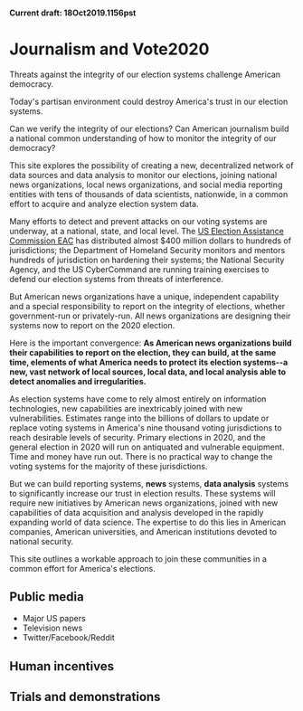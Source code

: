 
#### Current draft: 18Oct2019.1156pst
# Journalism and Vote2020

Threats against the integrity of our election systems challenge American democracy.

Today's partisan environment could destroy America's trust in our election systems.

Can we verify the integrity of our elections? Can American journalism build a national common understanding of how to monitor the integrity of our democracy?

This site explores the possibility of creating a new, decentralized network of data sources and data analysis to monitor our elections, joining national news organizations, local news organizations, and social media reporting entities with tens of thousands of data scientists, nationwide, in a common effort to acquire and analyze election system data.

Many efforts to detect and prevent attacks on our voting systems are underway, at a national, state, and local level.
The [US Election Assistance Commission EAC](https://www.eac.gov/payments-and-grants/hava-funds-state-chart-view/) has distributed almost $400 million dollars to hundreds of jurisdictions; the Department of Homeland Security monitors and mentors hundreds of jurisdiction on hardening their systems; the National Security Agency, and the US CyberCommand are running training exercises to defend our election systems from threats of interference.

But American news organizations have a unique, independent capability and a special responsibility to report on the integrity of elections, whether government-run or privately-run.  All news organizations are designing their systems now to report on the 2020 election.

Here is the important convergence: **As American news organizations build their capabilities to report on the election, they can build, at the same time, elements of what America needs to protect its election systems--a new, vast network of local sources, local data, and local analysis able to detect anomalies and irregularities.**

As election systems have come to rely almost entirely  on information technologies, new capabilities are inextricably joined with new vulnerabilities. Estimates range into the billions of dollars to update or replace voting systems in America's nine thousand voting jurisdictions to reach desirable levels of security.  Primary elections in 2020, and the general election in 2020 will run on antiquated and vulnerable equipment. Time and money have run out. There is no practical way to change the voting systems for the majority of these jurisdictions.

But we can build reporting systems, **news** systems, **data analysis** systems to significantly increase our trust in election results. These systems will require new initiatives by American news organizations, joined with new capabilities of data acquisition and analysis developed in the rapidly expanding world of data science. The expertise to do this lies in American companies, American universities, and American institutions devoted to national security.

This site outlines a workable approach to join these communities in a common effort for America's elections.



## Public media
- Major US papers
- Television news
- Twitter/Facebook/Reddit




## Human incentives


## Trials and demonstrations

